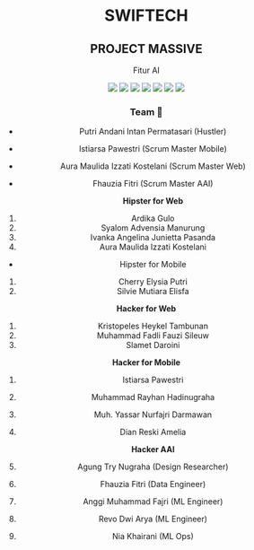 <h1 align="center"> SWIFTECH </h1>
<h2 align="center"> PROJECT MASSIVE </h2>
<p align="center"> Fitur AI</p>

<div align="center">

<img src="https://img.shields.io/badge/TensorFlow-%23FF6F00.svg?style=for-the-badge&logo=TensorFlow&logoColor=white">
<img src="https://img.shields.io/badge/Matplotlib-%23ffffff.svg?style=for-the-badge&logo=Matplotlib&logoColor=black">
<img src="https://img.shields.io/badge/numpy-%23013243.svg?style=for-the-badge&logo=numpy&logoColor=white">
<img src="https://img.shields.io/badge/scikit--learn-%23F7931E.svg?style=for-the-badge&logo=scikit-learn&logoColor=white">
<img src="https://img.shields.io/badge/pandas-%23150458.svg?style=for-the-badge&logo=pandas&logoColor=white">
<img src="https://img.shields.io/badge/PyTorch-%23EE4C2C.svg?style=for-the-badge&logo=PyTorch&logoColor=white">
<img src="https://img.shields.io/badge/jupyter-%23FA0F00.svg?style=for-the-badge&logo=jupyter&logoColor=white">

### Team 🤩
- Putri Andani Intan Permatasari (Hustler)
- Istiarsa Pawestri (Scrum Master Mobile)
- Aura Maulida Izzati Kostelani (Scrum Master Web)
- Fhauzia Fitri (Scrum Master AAI)
  
  **Hipster for Web**
1. Ardika Gulo
2. Syalom Advensia Manurung
3. Ivanka Angelina Junietta Pasanda
4. Aura Maulida Izzati Kostelani
- Hipster for Mobile
1. Cherry Elysia Putri
2. Silvie Mutiara Elisfa
   
  **Hacker for Web**
1. Kristopeles Heykel Tambunan
2. Muhammad Fadli Fauzi Sileuw
3. Slamet Daroini
   
  **Hacker for Mobile**
1. Istiarsa Pawestri
2. Muhammad Rayhan Hadinugraha
3. Muh. Yassar Nurfajri Darmawan
4. Dian Reski Amelia
   
   **Hacker AAI**
1. Agung Try Nugraha (Design Researcher)
2. Fhauzia Fitri (Data Engineer)
3. Anggi Muhammad Fajri (ML Engineer)
4. Revo Dwi Arya (ML Engineer)
5. Nia Khairani (ML Ops)
